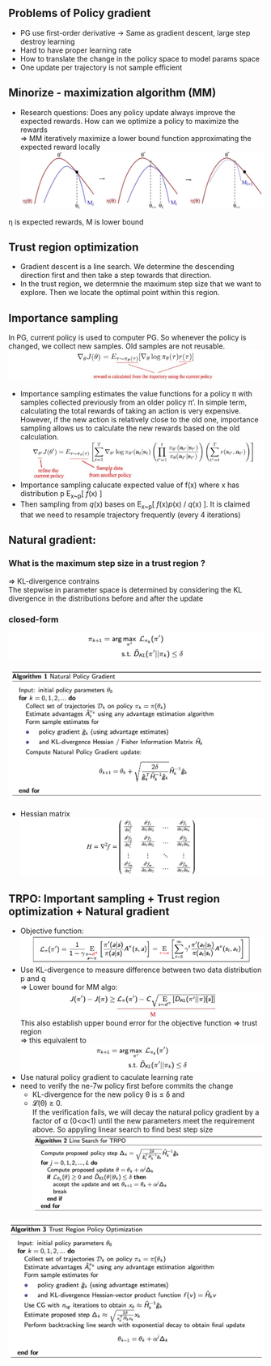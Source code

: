 ## Problems of Policy gradient
- PG use first-order derivative -> Same as gradient descent, large step destroy learning
- Hard to have proper learning rate
- How to translate the change in the policy space to model params space
- One update per trajectory is not sample efficient

## Minorize - maximization algorithm (MM)
- Research questions: Does any policy update always improve the expected rewards. How can we optimize a policy to maximize the rewards  
=> MM iteratively maximize a lower bound function approximating the expected reward locally
![MM algo](./TRPO/MMAlgo.jpeg)

η is expected rewards, M is lower bound

## Trust region optimization
- Gradient descent is a line search. We determine the descending direction first and then take a step towards that direction.
- In the trust region, we determnie the maximum step size that we want to explore. Then we locate the optimal point within this region.

## Importance sampling
In PG, current policy is used to computer PG. So whenever the policy is changed, we collect new samples. Old samples are not reusable. 
![MM algo](./TRPO/PG_derivative.jpeg)
- Importance sampling estimates the value functions for a policy π with samples collected previously from an older policy π’. In simple term, calculating the total rewards of taking an action is very expensive. However, if the new action is relatively close to the old one, importance sampling allows us to calculate the new rewards based on the old calculation.
![MM algo](./TRPO/Importance_sampling_reward.jpeg)
- Importance sampling calucate expected value of f(x) where x has distribution p E<sub>x~p</sub>[ *f*(x) ]
- Then sampling from *q*(x) bases on E<sub>x~p</sub>[ *f*(x)*p*(x) / *q*(x) ]. It is claimed that we need to resample trajectory frequently (every 4 iterations)


## Natural gradient:
### What is the maximum step size in a trust region ?
=> KL-divergence contrains  
The stepwise in parameter space is determined by considering the KL divergence in the distributions before and after the update
### closed-form
![MM algo](./TRPO/natural_gradient_1.png)

![MM algo](./TRPO/natural_gradient_2.png)

- Hessian matrix ![MM algo](./TRPO/Hessian_matrix.png)

## TRPO: Important sampling + Trust region optimization + Natural gradient
- Objective function: ![MM algo](./TRPO/TRPO_objective_fuction.png)
- Use KL-divergence to measure difference between two data distribution p and q  
=> Lower bound for MM algo: ![MM algo](./TRPO/Lower_bound.jpeg) This also establish upper bound error for the objective function => trust region  
=> this equivalent to ![MM algo](./TRPO/natural_gradient_1.png)
- Use natural policy gradient to caculate learning rate  
- need to verify the ne-7w policy first before commits the change
    - KL-divergence for the new policy θ is ≤ δ and
    - 𝓛(θ) ≥ 0.    
If the verification fails, we will decay the natural policy gradient by a factor of α (0<α<1) until the new parameters meet the requirement above. So appyling linear search to find best step size
![MM algo](./TRPO/linear_search.png)

![MM algo](./TRPO/TRPO.png)
